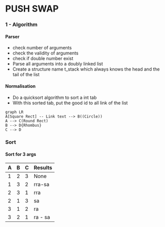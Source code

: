 # PUSH SWAP 

### 1 - Algorithm
#### Parser
- check number of arguments
- check the validity of arguments
- check if double number exist
- Parse all arguments into a doubly linked list
- Create a structure name t_stack which always knows the head and the tail of the list

#### Normalisation
- Do a quicksort algorithm to sort a int tab
- With this sorted tab, put the good id to all link of the list

```mermaid
graph LR
A[Square Rect] -- Link text --> B((Circle))
A --> C(Round Rect)
B --> D{Rhombus}
C --> D
```

### Sort
#### Sort for 3 args

| A | B | C | Results |
|---|---|---|---------|
| 1 | 2 | 3 |  None   |
| 1 | 3 | 2 | rra-sa  |
| 2 | 3 | 1 |   rra   |
| 2 | 1 | 3 |   sa    |
| 3 | 1 | 2 |   ra    |
| 3 | 2 | 1 | ra - sa |
